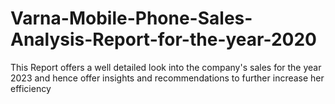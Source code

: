 # Varna-Mobile-Phone-Sales-Analysis-Report-for-the-year-2020
This Report offers a well detailed look into the company's sales for the year 2023 and hence offer insights and recommendations to further increase her efficiency 
